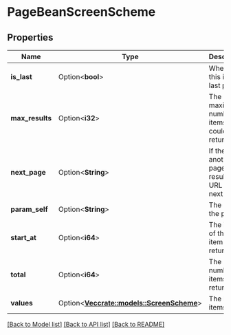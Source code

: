 # PageBeanScreenScheme

## Properties

Name | Type | Description | Notes
------------ | ------------- | ------------- | -------------
**is_last** | Option<**bool**> | Whether this is the last page. | [optional][readonly]
**max_results** | Option<**i32**> | The maximum number of items that could be returned. | [optional][readonly]
**next_page** | Option<**String**> | If there is another page of results, the URL of the next page. | [optional][readonly]
**param_self** | Option<**String**> | The URL of the page. | [optional][readonly]
**start_at** | Option<**i64**> | The index of the first item returned. | [optional][readonly]
**total** | Option<**i64**> | The number of items returned. | [optional][readonly]
**values** | Option<[**Vec<crate::models::ScreenScheme>**](ScreenScheme.md)> | The list of items. | [optional][readonly]

[[Back to Model list]](../README.md#documentation-for-models) [[Back to API list]](../README.md#documentation-for-api-endpoints) [[Back to README]](../README.md)


